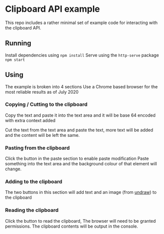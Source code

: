 # Clipboard API example

This repo includes a rather minimal set of example code for interacting with the clipboard API.

## Running

Install dependencies using `npm install`
Serve using the `http-serve` package `npm start`

## Using

The example is broken into 4 sections
Use a Chrome based browser for the most reliable results as of July 2020

### Copying / Cutting to the clipboard

Copy the text and paste it into the text area and it will be base 64 encoded with extra context added

Cut the text from the text area and paste the text, more text will be added and the content will be left the same.

### Pasting from the clipboard

Click the button in the paste section to enable paste modification
Paste something into the text area and the background colour of that element will change.

### Adding to the clipboard

The two buttons in this section will add text and an image (from [undraw](https://undraw.co/)) to the clipboard

### Reading the clipboard

Click the button to read the clipboard, The browser will need to be granted permissions. The clipboard contents will be output in the console.
